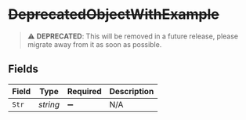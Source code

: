 # ~~DeprecatedObjectWithExample~~

> :warning: **DEPRECATED**: This will be removed in a future release, please migrate away from it as soon as possible.


## Fields

| Field              | Type               | Required           | Description        |
| ------------------ | ------------------ | ------------------ | ------------------ |
| `Str`              | *string*           | :heavy_minus_sign: | N/A                |